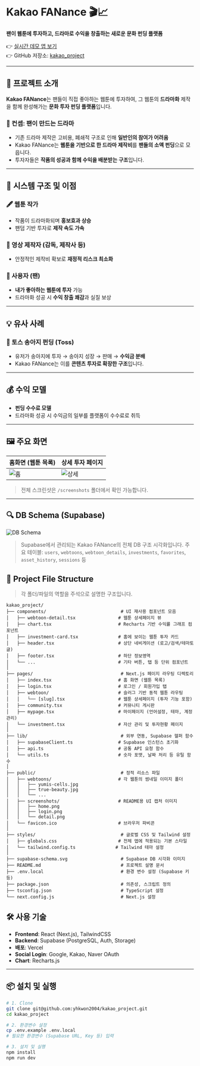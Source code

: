 # Kakao FANance 🎬📈

**팬이 웹툰에 투자하고, 드라마로 수익을 창출하는 새로운 문화 펀딩 플랫폼**

👉 [실시간 데모 앱 보기](https://kakaofanance.vercel.app/)  
👉 GitHub 저장소: [kakao_project](git@github.com:yhkwon2004/kakao_project.git)

---

## 🧩 프로젝트 소개

**Kakao FANance**는 팬들이 직접 좋아하는 웹툰에 투자하여, 그 웹툰의 **드라마화** 제작을 함께 완성해가는 **문화 투자 펀딩 플랫폼**입니다.

### 🎯 컨셉: 팬이 만드는 드라마

- 기존 드라마 제작은 고비용, 폐쇄적 구조로 인해 **일반인의 참여가 어려움**
- Kakao FANance는 **웹툰을 기반으로 한 드라마 제작비**를 **팬들의 소액 펀딩**으로 모읍니다.
- 투자자들은 **작품의 성공과 함께 수익을 배분받는 구조**입니다.

---

## 📌 시스템 구조 및 이점

### 🖋 웹툰 작가

- 작품이 드라마화되며 **홍보효과 상승**
- 팬덤 기반 투자로 **제작 속도 가속**

### 🎥 영상 제작자 (감독, 제작사 등)

- 안정적인 제작비 확보로 **재정적 리스크 최소화**

### 👥 사용자 (팬)

- **내가 좋아하는 웹툰에 투자** 가능
- 드라마화 성공 시 **수익 창출 쾌감**과 실질 보상

---

## 💡 유사 사례

### 🐄 토스 송아지 펀딩 (Toss)

- 유저가 송아지에 투자 → 송아지 성장 → 판매 → **수익금 분배**
- Kakao FANance는 이를 **콘텐츠 투자로 확장한 구조**입니다.

---

## 💰 수익 모델

- **펀딩 수수료 모델**  
- 드라마화 성공 시 수익금의 일부를 플랫폼이 수수료로 취득

---

## 🖼 주요 화면

| 홈화면 (웹툰 목록) | 상세 투자 페이지 |
|-------------------|------------------|
| ![홈](./screenshots/home.png) | ![상세](./screenshots/detail.png) |

> 전체 스크린샷은 `/screenshots` 폴더에서 확인 가능합니다.

---

## 🔍 DB Schema (Supabase)

![DB Schema](./supabase-schema-ugbdytdsoqimkrsboyif.svg)

> Supabase에서 관리되는 Kakao FANance의 전체 DB 구조 시각화입니다.
> 주요 테이블: `users`, `webtoons`, `webtoon_details`, `investments`, `favorites`, `asset_history`, `sessions` 등

## 📁 Project File Structure

> 각 폴더/파일의 역할을 주석으로 설명한 구조입니다.

```plaintext
kakao_project/
├── components/                            # UI 재사용 컴포넌트 모음
│   ├── webtoon-detail.tsx                # 웹툰 상세페이지 뷰
│   ├── chart.tsx                         # Recharts 기반 수익률 그래프 컴포넌트
│   ├── investment-card.tsx               # 홈에 보이는 웹툰 투자 카드
│   ├── header.tsx                        # 상단 네비게이션 (로고/검색/테마토글)
│   ├── footer.tsx                        # 하단 정보영역
│   └── ...                               # 기타 버튼, 탭 등 단위 컴포넌트
│
├── pages/                                 # Next.js 페이지 라우팅 디렉토리
│   ├── index.tsx                         # 홈 화면 (웹툰 목록)
│   ├── login.tsx                         # 로그인 / 회원가입 탭
│   ├── webtoon/                          # 슬러그 기반 동적 웹툰 라우팅
│   │   └── [slug].tsx                    # 웹툰 상세페이지 (투자 기능 포함)
│   ├── community.tsx                     # 커뮤니티 게시판
│   ├── mypage.tsx                        # 마이페이지 (언어설정, 테마, 계정관리)
│   └── investment.tsx                    # 자산 관리 및 투자현황 페이지
│
├── lib/                                   # 외부 연동, Supabase 헬퍼 함수
│   ├── supabaseClient.ts                 # Supabase 인스턴스 초기화
│   ├── api.ts                            # 공통 API 요청 함수
│   └── utils.ts                          # 숫자 포맷, 날짜 처리 등 유틸 함수
│
├── public/                                # 정적 리소스 파일
│   ├── webtoons/                         # 각 웹툰의 썸네일 이미지 폴더
│   │   ├── yumis-cells.jpg
│   │   ├── true-beauty.jpg
│   │   └── ...
│   ├── screenshots/                      # README용 UI 캡처 이미지
│   │   ├── home.png
│   │   ├── login.png
│   │   └── detail.png
│   └── favicon.ico                       # 브라우저 파비콘
│
├── styles/                                # 글로벌 CSS 및 Tailwind 설정
│   ├── globals.css                       # 전체 앱에 적용되는 기본 스타일
│   └── tailwind.config.ts               # Tailwind 테마 설정
│
├── supabase-schema.svg                    # Supabase DB 시각화 이미지
├── README.md                              # 프로젝트 설명 문서
├── .env.local                             # 환경 변수 설정 (Supabase 키 등)
├── package.json                           # 의존성, 스크립트 정의
├── tsconfig.json                          # TypeScript 설정
└── next.config.js                         # Next.js 설정
```

## 🛠 사용 기술

- **Frontend**: React (Next.js), TailwindCSS
- **Backend**: Supabase (PostgreSQL, Auth, Storage)
- **배포**: Vercel
- **Social Login**: Google, Kakao, Naver OAuth
- **Chart**: Recharts.js

---

## 📦 설치 및 실행

```bash
# 1. Clone
git clone git@github.com:yhkwon2004/kakao_project.git
cd kakao_project

# 2. 환경변수 설정
cp .env.example .env.local
# 필요한 환경변수 (Supabase URL, Key 등) 입력

# 3. 설치 및 실행
npm install
npm run dev
```
